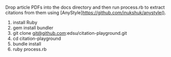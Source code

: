 Drop article PDFs into the docs directory and then run process.rb to extract
citations from them using [AnyStyle]https://github.com/inukshuk/anystyle().

1. install Ruby
2. gem install bundler
3. git clone git@github.com:edsu/citation-playground.git
4. cd citation-playground
5. bundle install
6. ruby process.rb

